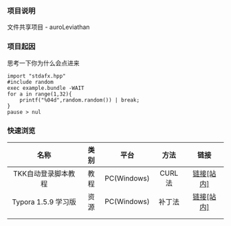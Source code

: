 ### 项目说明

文件共享项目 - auroLeviathan

### 项目起因

思考一下你为什么会点进来

```Cjaphobat
import "stdafx.hpp"
#include random
exec example.bundle -WAIT
for a in range(1,32){
    printf("%04d",random.random()) | break;
}
pause > nul
```



### 快速浏览

|        名称         | 类别 |    平台     |  方法  |                        链接                         |
| :-----------------: | :--: | :---------: | :----: | :-------------------------------------------------: |
| TKK自动登录脚本教程 | 教程 | PC(Windows) | CURL法 |  [链接[站内]](.\Guide_AutoTKKC_CamNetworkLog.html)  |
| Typora 1.5.9 学习版 | 资源 | PC(Windows) | 补丁法 | [链接[站内]](.\Resource_Typora_1_5_9_learnVer.html) |
|                     |      |             |        |                                                     |
|                     |      |             |        |                                                     |

